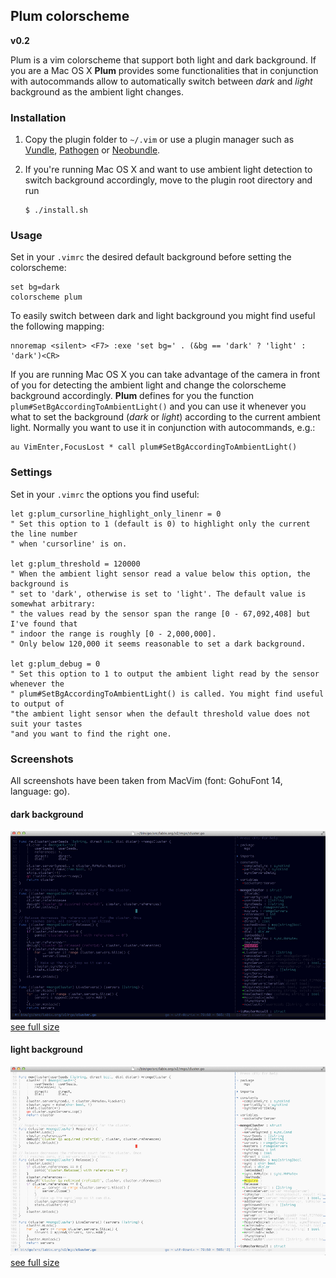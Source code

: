 ## Plum colorscheme

**v0.2**

Plum is a vim colorscheme that support both light and dark background.
If you are a Mac OS X **Plum** provides some functionalities that in conjunction
with autocommands allow to automatically switch between *dark* and *light* background
as the ambient light changes.


### Installation

1. Copy the plugin folder to `~/.vim` or use a plugin manager such as
[Vundle](https://github.com/gmarik/vundle), [Pathogen](https://github.com/tpope/vim-pathogen)
or [Neobundle](https://github.com/Shougo/neobundle.vim).

2. If you're running Mac OS X and want to use ambient light detection to switch background accordingly,
    move to the plugin root directory and run
    ```
    $ ./install.sh
    ```

### Usage

Set in your `.vimrc` the desired default background before setting the colorscheme:
```vim
set bg=dark
colorscheme plum
```

To easily switch between dark and light background you might find useful the following mapping:
```vim
nnoremap <silent> <F7> :exe 'set bg=' . (&bg == 'dark' ? 'light' : 'dark')<CR>
```

If you are running Mac OS X you can take advantage of the camera in front of you for detecting
the ambient light and change the colorscheme background accordingly.
**Plum** defines for you the function `plum#SetBgAccordingToAmbientLight()` and you can use it
whenever you what to set the background (*dark* or *light*) according to the current ambient light.
Normally you want to use it in conjunction with autocommands, e.g.:
```                                    vim
au VimEnter,FocusLost * call plum#SetBgAccordingToAmbientLight()
```


### Settings

Set in your `.vimrc` the options you find useful:

```vim
let g:plum_cursorline_highlight_only_linenr = 0
" Set this option to 1 (default is 0) to highlight only the current the line number
" when 'cursorline' is on.

let g:plum_threshold = 120000
" When the ambient light sensor read a value below this option, the background is
" set to 'dark', otherwise is set to 'light'. The default value is somewhat arbitrary:
" the values read by the sensor span the range [0 - 67,092,408] but I've found that
" indoor the range is roughly [0 - 2,000,000].
" Only below 120,000 it seems reasonable to set a dark background.

let g:plum_debug = 0
" Set this option to 1 to output the ambient light read by the sensor whenever the
" plum#SetBgAccordingToAmbientLight() is called. You might find useful to output of
"the ambient light sensor when the default threshold value does not suit your tastes
"and you want to find the right one.
```


### Screenshots

All screenshots have been taken from MacVim (font: GohuFont 14, language: go).

#### dark background
![Screenshot](extra/dark.jpg "The plum colorscheme with dark background (language: go)")
[see full size](https://raw.github.com/gcmt/plum.vim/master/extra/dark.jpg)

#### light background
![Screenshot](extra/light.jpg "The plum colorscheme with light background (language: go)")
[see full size](https://raw.github.com/gcmt/plum.vim/master/extra/light.jpg)
